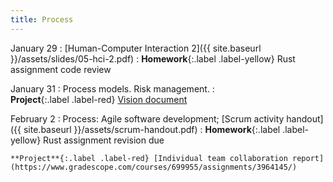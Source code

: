 ```yaml
---
title: Process
---
```


January 29
: [Human-Computer Interaction 2]({{ site.baseurl }}/assets/slides/05-hci-2.pdf)
  : **Homework**{:.label .label-yellow} Rust assignment code review

January 31
: Process models. Risk management.
  :    
    **Project**{:.label .label-red} [Vision document](../vision)

February 2
: Process: Agile software development; [Scrum activity handout]({{ site.baseurl }}/assets/scrum-handout.pdf)
  : **Homework**{:.label .label-yellow} Rust assignment revision due 

    **Project**{:.label .label-red} [Individual team collaboration report](https://www.gradescope.com/courses/699955/assignments/3964145/)



